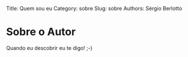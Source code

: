 Title: Quem sou eu
Category: sobre
Slug: sobre
Authors: Sérgio Berlotto

# Sobre o Autor

Quando eu descobrir eu te digo! ;-)